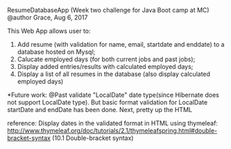 
ResumeDatabaseApp (Week two challenge for Java Boot camp at MC) 
@author Grace, Aug 6, 2017


This Web App allows user to:
1. Add resume (with validation for name, email, startdate and enddate) to a database hosted on Mysql;
2. Calucate employed days (for both current jobs and past jobs);
3. Display added entries/results with calculated employed days;
4. Display a list of all resumes in the database (also display calculated employed days)


*Future work:
@Past validate "LocalDate" date type(since Hibernate does not support LocalDate type).
But basic format validation for LocalDate startDate and endDate has been done.
Next, pretty up the HTML

reference: 
Display dates in the validated format in HTML using thymeleaf:
http://www.thymeleaf.org/doc/tutorials/2.1/thymeleafspring.html#double-bracket-syntax (10.1 Double-bracket syntax)





